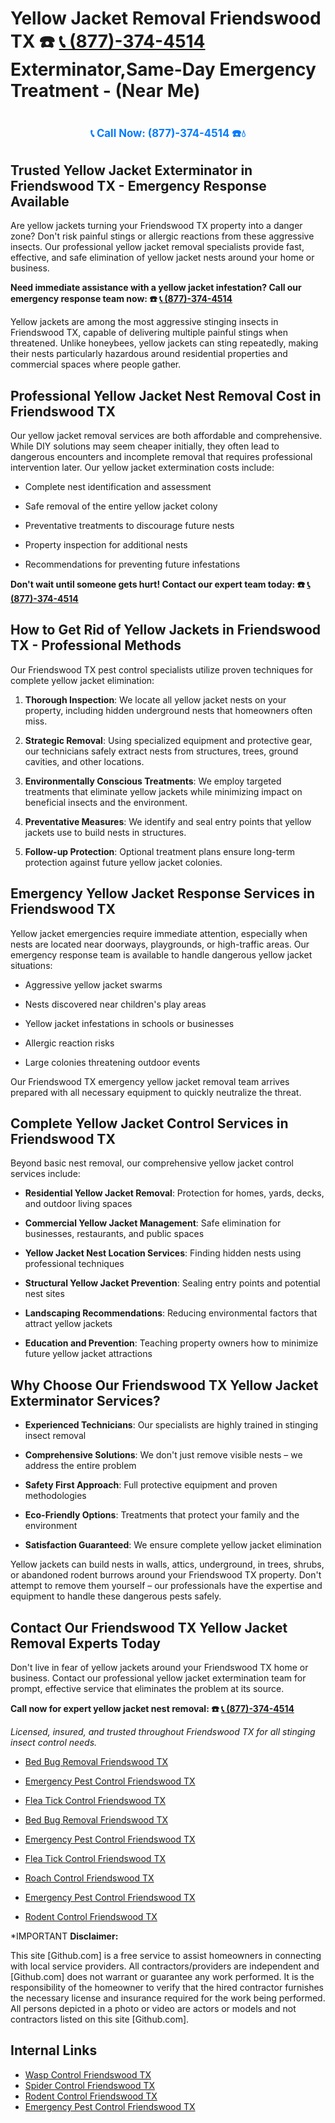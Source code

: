 # Yellow Jacket Removal Friendswood TX ☎️ [📞 (877)-374-4514](https://pest-control-4514.netlify.app) Exterminator,Same-Day Emergency Treatment - (Near Me)
# 

<p align="center" style="font-size: 1.2em; font-weight: bold; margin: 20px 0;">
  <a href="https://pest-control-4514.netlify.app" target="_blank" style="color: #007BFF; text-decoration: none;">📞 Call Now: (877)-374-4514 ☎️💧</a>
</p>

## Trusted Yellow Jacket Exterminator in Friendswood TX - Emergency Response Available

Are yellow jackets turning your Friendswood TX property into a danger zone? Don't risk painful stings or allergic reactions from these aggressive insects. Our professional yellow jacket removal specialists provide fast, effective, and safe elimination of yellow jacket nests around your home or business.

**Need immediate assistance with a yellow jacket infestation? Call our emergency response team now: ☎️ [📞 (877)-374-4514](https://pest-control-4514.netlify.app)**

Yellow jackets are among the most aggressive stinging insects in Friendswood TX, capable of delivering multiple painful stings when threatened. Unlike honeybees, yellow jackets can sting repeatedly, making their nests particularly hazardous around residential properties and commercial spaces where people gather.

## Professional Yellow Jacket Nest Removal Cost in Friendswood TX

Our yellow jacket removal services are both affordable and comprehensive. While DIY solutions may seem cheaper initially, they often lead to dangerous encounters and incomplete removal that requires professional intervention later. Our yellow jacket extermination costs include:

- Complete nest identification and assessment

- Safe removal of the entire yellow jacket colony

- Preventative treatments to discourage future nests

- Property inspection for additional nests

- Recommendations for preventing future infestations

**Don't wait until someone gets hurt! Contact our expert team today: ☎️ [📞 (877)-374-4514](https://pest-control-4514.netlify.app)**

## How to Get Rid of Yellow Jackets in Friendswood TX - Professional Methods

Our Friendswood TX pest control specialists utilize proven techniques for complete yellow jacket elimination:

1. **Thorough Inspection**: We locate all yellow jacket nests on your property, including hidden underground nests that homeowners often miss.

2. **Strategic Removal**: Using specialized equipment and protective gear, our technicians safely extract nests from structures, trees, ground cavities, and other locations.

3. **Environmentally Conscious Treatments**: We employ targeted treatments that eliminate yellow jackets while minimizing impact on beneficial insects and the environment.

4. **Preventative Measures**: We identify and seal entry points that yellow jackets use to build nests in structures.

5. **Follow-up Protection**: Optional treatment plans ensure long-term protection against future yellow jacket colonies.

## Emergency Yellow Jacket Response Services in Friendswood TX

Yellow jacket emergencies require immediate attention, especially when nests are located near doorways, playgrounds, or high-traffic areas. Our emergency response team is available to handle dangerous yellow jacket situations:

- Aggressive yellow jacket swarms

- Nests discovered near children's play areas

- Yellow jacket infestations in schools or businesses

- Allergic reaction risks

- Large colonies threatening outdoor events

Our Friendswood TX emergency yellow jacket removal team arrives prepared with all necessary equipment to quickly neutralize the threat.

## Complete Yellow Jacket Control Services in Friendswood TX

Beyond basic nest removal, our comprehensive yellow jacket control services include:

- **Residential Yellow Jacket Removal**: Protection for homes, yards, decks, and outdoor living spaces

- **Commercial Yellow Jacket Management**: Safe elimination for businesses, restaurants, and public spaces

- **Yellow Jacket Nest Location Services**: Finding hidden nests using professional techniques

- **Structural Yellow Jacket Prevention**: Sealing entry points and potential nest sites

- **Landscaping Recommendations**: Reducing environmental factors that attract yellow jackets

- **Education and Prevention**: Teaching property owners how to minimize future yellow jacket attractions

## Why Choose Our Friendswood TX Yellow Jacket Exterminator Services?

- **Experienced Technicians**: Our specialists are highly trained in stinging insect removal

- **Comprehensive Solutions**: We don't just remove visible nests – we address the entire problem

- **Safety First Approach**: Full protective equipment and proven methodologies

- **Eco-Friendly Options**: Treatments that protect your family and the environment

- **Satisfaction Guaranteed**: We ensure complete yellow jacket elimination

Yellow jackets can build nests in walls, attics, underground, in trees, shrubs, or abandoned rodent burrows around your Friendswood TX property. Don't attempt to remove them yourself – our professionals have the expertise and equipment to handle these dangerous pests safely.

## Contact Our Friendswood TX Yellow Jacket Removal Experts Today

Don't live in fear of yellow jackets around your Friendswood TX home or business. Contact our professional yellow jacket extermination team for prompt, effective service that eliminates the problem at its source.

**Call now for expert yellow jacket nest removal: ☎️ [📞 (877)-374-4514](https://pest-control-4514.netlify.app)**

*Licensed, insured, and trusted throughout Friendswood TX for all stinging insect control needs.*


- [Bed Bug Removal Friendswood TX](https://github.com/allyoucaneatsushiin/plumbing-texas/blob/main/Bed-Bug-Removal-Friendswood-TX-877-374-4514-Exterminator-Same-Day-Emergency-Treatment-Near-Me.md)
- [Emergency Pest Control Friendswood TX](https://github.com/allyoucaneatsushiin/plumbing-texas/blob/main/Emergency-Pest-Control-Friendswood-TX-877-374-4514-24-7-Fast-Response-Near-Me.md)
- [Flea Tick Control Friendswood TX](https://github.com/allyoucaneatsushiin/plumbing-texas/blob/main/Flea-Tick-Control-Friendswood-TX-877-374-4514-Removal-Exterminator-Same-Day-Emergency-Treatment-Near-Me.md)


- [Bed Bug Removal Friendswood TX](https://github.com/allyoucaneatsushiin/plumbing-texas/blob/main/Bed-Bug-Removal-Friendswood-TX-877-374-4514-Exterminator-Same-Day-Emergency-Treatment-Near-Me.md)
- [Emergency Pest Control Friendswood TX](https://github.com/allyoucaneatsushiin/plumbing-texas/blob/main/Emergency-Pest-Control-Friendswood-TX-877-374-4514-24-7-Fast-Response-Near-Me.md)
- [Flea Tick Control Friendswood TX](https://github.com/allyoucaneatsushiin/plumbing-texas/blob/main/Flea-Tick-Control-Friendswood-TX-877-374-4514-Removal-Exterminator-Same-Day-Emergency-Treatment-Near-Me.md)


- [Roach Control Friendswood TX](https://github.com/allyoucaneatsushiin/plumbing-texas/blob/main/Roach-Control-Friendswood-TX-877-374-4514-Removal-Exterminator-Same-Day-Emergency-Treatment-Near-Me.md)
- [Emergency Pest Control Friendswood TX](https://github.com/allyoucaneatsushiin/plumbing-texas/blob/main/Emergency-Pest-Control-Friendswood-TX-877-374-4514-24-7-Fast-Response-Near-Me.md)
- [Rodent Control Friendswood TX](https://github.com/allyoucaneatsushiin/plumbing-texas/blob/main/Rodent-Control-Friendswood-TX-877-374-4514-Rat-Removal-Exterminator-Same-Day-Emergency-Treatment-Near-Me.md)


*IMPORTANT **Disclaimer:**  

This site [Github.com] is a free service to assist homeowners in connecting with local service providers. All contractors/providers are independent and [Github.com] does not warrant or guarantee any work performed. It is the responsibility of the homeowner to verify that the hired contractor furnishes the necessary license and insurance required for the work being performed. All persons depicted in a photo or video are actors or models and not contractors listed on this site [Github.com].


## Internal Links
- [Wasp Control Friendswood TX](https://github.com/allyoucaneatsushiin/plumbing-texas/blob/main/Wasp-Control-Friendswood-TX-877-374-4514-Removal-Exterminator-Same-Day-Emergency-Treatment-Near-Me.md)
- [Spider Control Friendswood TX](https://github.com/allyoucaneatsushiin/plumbing-texas/blob/main/Spider-Control-Friendswood-TX-877-374-4514-Removal-Exterminator-Same-Day-Emergency-Treatment-Near-Me.md)
- [Rodent Control Friendswood TX](https://github.com/allyoucaneatsushiin/plumbing-texas/blob/main/Rodent-Control-Friendswood-TX-877-374-4514-Rat-Removal-Exterminator-Same-Day-Emergency-Treatment-Near-Me.md)
- [Emergency Pest Control Friendswood TX](https://github.com/allyoucaneatsushiin/plumbing-texas/blob/main/Emergency-Pest-Control-Friendswood-TX-877-374-4514-24-7-Fast-Response-Near-Me.md)

